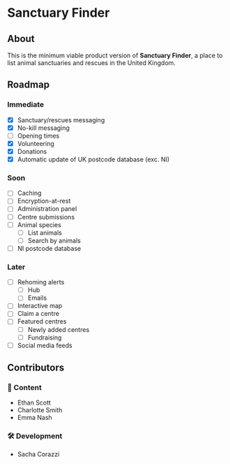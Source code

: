 # Sanctuary Finder

## About

This is the minimum viable product version of **Sanctuary Finder**, a place to list animal sanctuaries and rescues in
the United Kingdom.

## Roadmap

### Immediate

- [x] Sanctuary/rescues messaging
- [x] No-kill messaging
- [ ] Opening times
- [x] Volunteering
- [x] Donations
- [x] Automatic update of UK postcode database (exc. NI)

### Soon

- [ ] Caching
- [ ] Encryption-at-rest
- [ ] Administration panel
- [ ] Centre submissions
- [ ] Animal species
    - [ ] List animals
    - [ ] Search by animals
- [ ] NI postcode database

### Later

- [ ] Rehoming alerts
    - [ ] Hub
    - [ ] Emails
- [ ] Interactive map
- [ ] Claim a centre
- [ ] Featured centres
    - [ ] Newly added centres
    - [ ] Fundraising
- [ ] Social media feeds

## Contributors

### 📄 Content

* Ethan Scott
* Charlotte Smith
* Emma Nash

### 🛠 Development

* Sacha Corazzi
